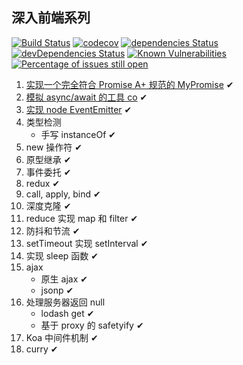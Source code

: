 ## 深入前端系列

[![Build Status](https://travis-ci.org/tjx666/deep-in-fe.svg?branch=master)](https://travis-ci.org/tjx666/deep-in-fe) [![codecov](https://codecov.io/gh/tjx666/deep-in-fe/branch/master/graph/badge.svg)](https://codecov.io/gh/tjx666/deep-in-fe) [![dependencies Status](https://david-dm.org/tjx666/deep-in-fe/status.svg)](https://david-dm.org/tjx666/deep-in-fe) [![devDependencies Status](https://david-dm.org/tjx666/deep-in-fe/dev-status.svg)](https://david-dm.org/tjx666/deep-in-fe?type=dev) [![Known Vulnerabilities](https://snyk.io/test/github/tjx666/deep-in-fe/badge.svg?targetFile=package.json)](https://snyk.io/test/github/tjx666/deep-in-fe?targetFile=package.json) [![Percentage of issues still open](https://isitmaintained.com/badge/open/tjx666/deep-in-fe.svg)](http://isitmaintained.com/project/tjx666/deep-in-fe)

1. [实现一个完全符合 Promise A+ 规范的 MyPromise](https://github.com/tjx666/deep-in-fe/blob/master/src/promise/MyPromise.js) ✔
2. [模拟 async/await 的工具 co](https://github.com/tjx666/deep-in-fe/blob/master/src/co/co.js) ✔
3. [实现 node EventEmitter](https://github.com/tjx666/deep-in-fe/blob/master/src/EventEmitter/EventEmitter.js) ✔
4. 类型检测
   - 手写 instanceOf ✔
5. new 操作符 ✔
6. 原型继承 ✔
7. 事件委托 ✔
8. redux ✔
9. call, apply, bind ✔
10. 深度克隆 ✔
11. reduce 实现 map 和 filter ✔
12. 防抖和节流 ✔
13. setTimeout 实现 setInterval ✔
14. 实现 sleep 函数 ✔
15. ajax
    - 原生 ajax ✔
    - jsonp ✔
16. 处理服务器返回 null
    - lodash get ✔
    - 基于 proxy 的 safetyify ✔
17. Koa 中间件机制 ✔
18. curry ✔

